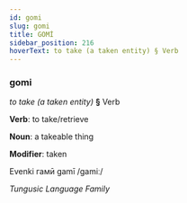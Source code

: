 ```yaml
---
id: gomi
slug: gomi
title: GOMİ
sidebar_position: 216
hoverText: to take (a taken entity) § Verb
---
```


### gomi

*to take (a taken entity)* **§** Verb

**Verb**: to take/retrieve

**Noun**: a takeable thing

**Modifier**: taken

Evenki гамӣ gamī /ɡamiː/

*Tungusic Language Family*